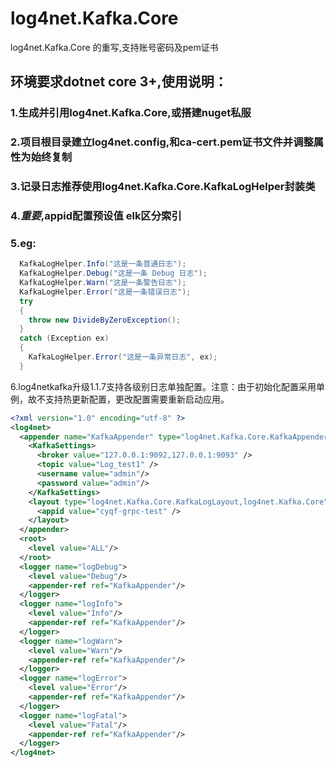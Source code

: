 ﻿# log4net.Kafka.Core
log4net.Kafka.Core 的重写,支持账号密码及pem证书

## 环境要求dotnet core 3+,使用说明：
### 1.生成并引用log4net.Kafka.Core,或搭建nuget私服
### 2.项目根目录建立log4net.config,和ca-cert.pem证书文件并调整属性为始终复制
### 3.记录日志推荐使用log4net.Kafka.Core.KafkaLogHelper封装类
### 4.*重要*,appid配置预设值 elk区分索引
### 5.eg:

```c#
  KafkaLogHelper.Info("这是一条普通日志");
  KafkaLogHelper.Debug("这是一条 Debug 日志");
  KafkaLogHelper.Warn("这是一条警告日志");
  KafkaLogHelper.Error("这是一条错误日志");
  try
  {
    throw new DivideByZeroException();
  }
  catch (Exception ex)
  {
    KafkaLogHelper.Error("这是一条异常日志", ex);
  }
```
6.log4netkafka升级1.1.7支持各级别日志单独配置。注意：由于初始化配置采用单例，故不支持热更新配置，更改配置需要重新启动应用。
```xml
<?xml version="1.0" encoding="utf-8" ?>
<log4net>
  <appender name="KafkaAppender" type="log4net.Kafka.Core.KafkaAppender, log4net.Kafka.Core">
    <KafkaSettings>
      <broker value="127.0.0.1:9092,127.0.0.1:9093" />
      <topic value="Log_test1" />
      <username value="admin"/>
      <password value="admin"/>
    </KafkaSettings>
    <layout type="log4net.Kafka.Core.KafkaLogLayout,log4net.Kafka.Core" >
      <appid value="cyqf-grpc-test" />
    </layout>
  </appender>
  <root>
    <level value="ALL"/>
  </root>
  <logger name="logDebug">
    <level value="Debug"/>
    <appender-ref ref="KafkaAppender"/>
  </logger>
  <logger name="logInfo">
    <level value="Info"/>
    <appender-ref ref="KafkaAppender"/>
  </logger>
  <logger name="logWarn">
    <level value="Warn"/>
    <appender-ref ref="KafkaAppender"/>
  </logger>
  <logger name="logError">
    <level value="Error"/>
    <appender-ref ref="KafkaAppender"/>
  </logger>
  <logger name="logFatal">
    <level value="Fatal"/>
    <appender-ref ref="KafkaAppender"/>
  </logger>
</log4net>
```
